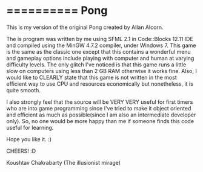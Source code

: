 ==========
   Pong
==========


This is my version of the original Pong created by Allan Alcorn.

The is program was written by me using SFML 2.1 in Code::Blocks 12.11 IDE and compiled using the MinGW 4.7.2 compiler, under Windows 7. This game is the same as the classic one except that this contains a wonderful menu and gameplay options include playing with computer and human at varying difficulty levels. The only glitch I've noticed is that this game runs a little slow on computers using less than 2 GB RAM otherwise it works fine. Also, I would like to CLEARLY state that this game is not written in the most efficient way to use CPU and resources economically but nonetheless, it is quite smooth.

I also strongly feel that the source will be VERY VERY useful for first timers who are into game programming since I've tried to make it object oriented and efficient as much as possible(since I am also an intermediate developer only). So, no one would be more happy than me if someone finds this code useful for learning.

Hope you like it. :)


CHEERS! :D

Koushtav Chakrabarty
(The illusionist mirage)
